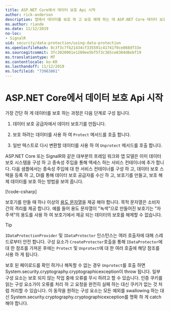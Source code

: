 ```yaml
---
title: ASP.NET Core에서 데이터 보호 Api 시작
author: rick-anderson
description: 앱에서 데이터를 보호 하 고 보호 해제 하는 데 ASP.NET Core 데이터 보호 Api를 사용 하는 방법에 대해 알아봅니다.
ms.author: riande
ms.date: 11/12/2019
no-loc:
- SignalR
uid: security/data-protection/using-data-protection
ms.openlocfilehash: 8c3f3c7fb21434cf335591c41741f0ce868df33e
ms.sourcegitcommit: 3fc3020961e1289ee5bf5f3c365ce8304d8ebf19
ms.translationtype: MT
ms.contentlocale: ko-KR
ms.lasthandoff: 11/12/2019
ms.locfileid: "73963861"
---
```

# <a name="get-started-with-the-data-protection-apis-in-aspnet-core"></a>ASP.NET Core에서 데이터 보호 Api 시작

<a name="security-data-protection-getting-started"></a>

가장 간단 하 게 데이터를 보호 하는 과정은 다음 단계로 구성 됩니다.

1. 데이터 보호 공급자에서 데이터 보호기를 만듭니다.

2. 보호 하려는 데이터를 사용 하 여 `Protect` 메서드를 호출 합니다.

3. 일반 텍스트로 다시 변환할 데이터를 사용 하 여 `Unprotect` 메서드를 호출 합니다.

ASP.NET Core 또는 SignalR와 같은 대부분의 프레임 워크와 앱 모델은 이미 데이터 보호 시스템을 구성 하 고 종속성 주입을 통해 액세스 하는 서비스 컨테이너에 추가 합니다. 다음 샘플에서는 종속성 주입에 대 한 서비스 컨테이너를 구성 하 고, 데이터 보호 스택을 등록 하 고, DI를 통해 데이터 보호 공급자를 수신 하 고, 보호기를 만들고, 보호 해제 데이터를 보호 하는 방법을 보여 줍니다.

[!code-csharp[](../../security/data-protection/using-data-protection/samples/protectunprotect.cs?highlight=26,34,35,36,37,38,39,40)]

보호기를 만들 때 하나 이상의 [용도 문자열](xref:security/data-protection/consumer-apis/purpose-strings)을 제공 해야 합니다. 목적 문자열은 소비자 간의 격리를 제공 합니다. 예를 들어 용도 문자열이 "녹색"으로 만들어진 보호기는 "자주색"의 용도를 사용 하 여 보호기에서 제공 되는 데이터의 보호를 해제할 수 없습니다.

>[!TIP]
> `IDataProtectionProvider` 및 `IDataProtector` 인스턴스는 여러 호출자에 대해 스레드로부터 안전 합니다. 구성 요소가 `CreateProtector`호출을 통해 `IDataProtector`에 대 한 참조를 가져온 후에는 `Protect` 및 `Unprotect`에 대 한 여러 호출에 해당 참조를 사용 하 게 됩니다.
>
>보호 된 페이로드를 확인 하거나 해독할 수 없는 경우 `Unprotect`를 호출 하면 System.security.cryptography.cryptographicexception이 throw 됩니다. 일부 구성 요소는 보호 되지 않는 작업 중에 오류를 무시 하려고 할 수 있습니다. 인증 쿠키를 읽는 구성 요소가이 오류를 처리 하 고 요청을 완전히 실패 하는 대신 쿠키가 없는 것 처럼 처리할 수 있습니다. 이 동작을 원하는 구성 요소는 모든 예외를 swallowing 하는 대신 System.security.cryptography.cryptographicexception를 명확 하 게 catch 해야 합니다.
